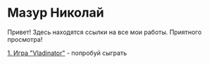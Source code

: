 # Мазур Николай
Привет! Здесь находятся ссылки на все мои работы. Приятного просмотра!

[1. Игра "Vladinator"](https://mazurnik.github.io/vladinator " игра") - попробуй сыграть
